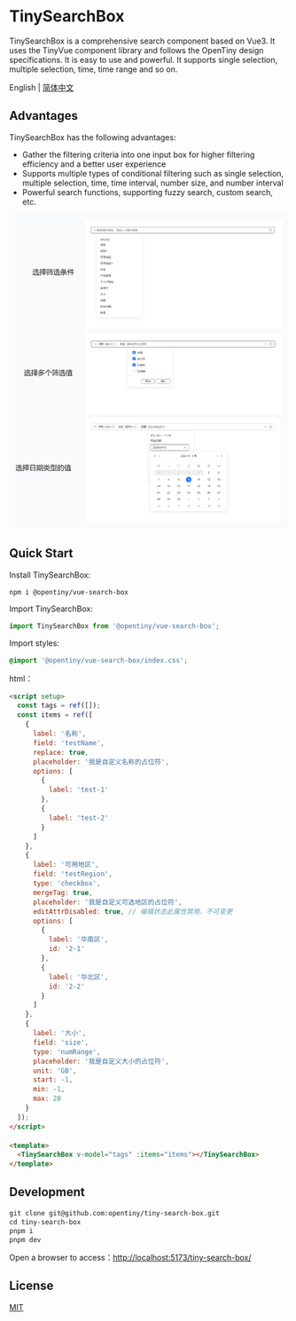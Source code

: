 # TinySearchBox

TinySearchBox is a comprehensive search component based on Vue3. It uses the TinyVue component library and follows the OpenTiny design specifications. It is easy to use and powerful. It supports single selection, multiple selection, time, time range and so on.

English | [简体中文](README.zh-CN.md)

## Advantages

TinySearchBox has the following advantages:

- Gather the filtering criteria into one input box for higher filtering efficiency and a better user experience
- Supports multiple types of conditional filtering such as single selection, multiple selection, time, time interval, number size, and number interval
- Powerful search functions, supporting fuzzy search, custom search, etc.

![TinySearchBox](TinySearchBox.png)

## Quick Start

Install TinySearchBox:

```shell
npm i @opentiny/vue-search-box
```

Import TinySearchBox:

```javascript
import TinySearchBox from '@opentiny/vue-search-box';
```

Import styles:

```css
@import '@opentiny/vue-search-box/index.css';
```

html：

```html
<script setup>
  const tags = ref([]);
  const items = ref([
    {
      label: '名称',
      field: 'testName',
      replace: true,
      placeholder: '我是自定义名称的占位符',
      options: [
        {
          label: 'test-1'
        },
        {
          label: 'test-2'
        }
      ]
    },
    {
      label: '可用地区',
      field: 'testRegion',
      type: 'checkbox',
      mergeTag: true,
      placeholder: '我是自定义可选地区的占位符',
      editAttrDisabled: true, // 编辑状态此属性禁用，不可变更
      options: [
        {
          label: '华南区',
          id: '2-1'
        },
        {
          label: '华北区',
          id: '2-2'
        }
      ]
    },
    {
      label: '大小',
      field: 'size',
      type: 'numRange',
      placeholder: '我是自定义大小的占位符',
      unit: 'GB',
      start: -1,
      min: -1,
      max: 20
    }
  ]);
</script>

<template>
  <TinySearchBox v-model="tags" :items="items"></TinySearchBox>
</template>
```

## Development

```shell
git clone git@github.com:opentiny/tiny-search-box.git
cd tiny-search-box
pnpm i
pnpm dev
```

Open a browser to access：[http://localhost:5173/tiny-search-box/](http://localhost:5173/tiny-search-box/)

## License

[MIT](LICENSE)
